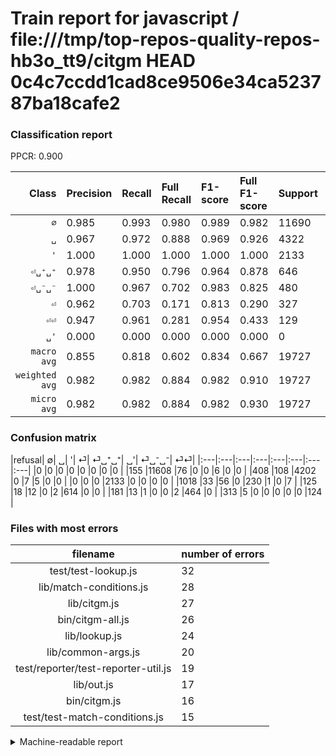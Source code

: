 # Train report for javascript / file:///tmp/top-repos-quality-repos-hb3o_tt9/citgm HEAD 0c4c7ccdd1cad8ce9506e34ca523787ba18cafe2

### Classification report

PPCR: 0.900

| Class | Precision | Recall | Full Recall | F1-score | Full F1-score | Support | Full Support | PPCR |
|------:|:----------|:-------|:------------|:---------|:---------|:--------|:-------------|:-----|
| `∅` | 0.985| 0.993| 0.980| 0.989| 0.982| 11690| 11845| 0.987 |
| `␣` | 0.967| 0.972| 0.888| 0.969| 0.926| 4322| 4730| 0.914 |
| `'` | 1.000| 1.000| 1.000| 1.000| 1.000| 2133| 2133| 1.000 |
| `⏎␣⁺␣⁺` | 0.978| 0.950| 0.796| 0.964| 0.878| 646| 771| 0.838 |
| `⏎␣⁻␣⁻` | 1.000| 0.967| 0.702| 0.983| 0.825| 480| 661| 0.726 |
| `⏎` | 0.962| 0.703| 0.171| 0.813| 0.290| 327| 1345| 0.243 |
| `⏎⏎` | 0.947| 0.961| 0.281| 0.954| 0.433| 129| 442| 0.292 |
| `␣'` | 0.000| 0.000| 0.000| 0.000| 0.000| 0| 0| 0.000 |
| `macro avg` | 0.855| 0.818| 0.602| 0.834| 0.667| 19727| 21927| 0.900 |
| `weighted avg` | 0.982| 0.982| 0.884| 0.982| 0.910| 19727| 21927| 0.900 |
| `micro avg` | 0.982| 0.982| 0.884| 0.982| 0.930| 19727| 21927| 0.900 |

### Confusion matrix

|refusal|  ∅| ␣| '| ⏎| ⏎␣⁺␣⁺| ␣'| ⏎␣⁻␣⁻| ⏎⏎| 
|:---|:---|:---|:---|:---|:---|:---|:---|
|0 |0 |0 |0 |0 |0 |0 |0 |
|155 |11608 |76 |0 |0 |6 |0 |0 |
|408 |108 |4202 |0 |7 |5 |0 |0 |
|0 |0 |0 |2133 |0 |0 |0 |0 |
|1018 |33 |56 |0 |230 |1 |0 |7 |
|125 |18 |12 |0 |2 |614 |0 |0 |
|181 |13 |1 |0 |0 |2 |464 |0 |
|313 |5 |0 |0 |0 |0 |0 |124 |

### Files with most errors

| filename | number of errors|
|:----:|:-----|
| test/test-lookup.js | 32 |
| lib/match-conditions.js | 28 |
| lib/citgm.js | 27 |
| bin/citgm-all.js | 26 |
| lib/lookup.js | 24 |
| lib/common-args.js | 20 |
| test/reporter/test-reporter-util.js | 19 |
| lib/out.js | 17 |
| bin/citgm.js | 16 |
| test/test-match-conditions.js | 15 |

<details>
    <summary>Machine-readable report</summary>
```json
{
  "cl_report": {"\u0027": {"f1-score": 1.0, "precision": 1.0, "recall": 1.0, "support": 2133}, "macro avg": {"f1-score": 0.8339886740098946, "precision": 0.8547799447911962, "recall": 0.8183694776764701, "support": 19727}, "micro avg": {"f1-score": 0.9821564353424241, "precision": 0.9821564353424241, "recall": 0.9821564353424241, "support": 19727}, "weighted avg": {"f1-score": 0.9817636485024301, "precision": 0.98208812850414, "recall": 0.9821564353424241, "support": 19727}, "\u2205": {"f1-score": 0.9889669861554845, "precision": 0.9849809079338142, "recall": 0.9929854576561163, "support": 11690}, "\u23ce": {"f1-score": 0.812720848056537, "precision": 0.9623430962343096, "recall": 0.7033639143730887, "support": 327}, "\u23ce\u23ce": {"f1-score": 0.9538461538461538, "precision": 0.9465648854961832, "recall": 0.9612403100775194, "support": 129}, "\u23ce\u2423\u207a\u2423\u207a": {"f1-score": 0.9638932496075353, "precision": 0.9777070063694268, "recall": 0.9504643962848297, "support": 646}, "\u23ce\u2423\u207b\u2423\u207b": {"f1-score": 0.983050847457627, "precision": 1.0, "recall": 0.9666666666666667, "support": 480}, "\u2423": {"f1-score": 0.9694313069558196, "precision": 0.9666436622958362, "recall": 0.97223507635354, "support": 4322}, "\u2423\u0027": {"f1-score": 0.0, "precision": 0.0, "recall": 0.0, "support": 0}},
  "cl_report_full": {"\u0027": {"f1-score": 1.0, "precision": 1.0, "recall": 1.0, "support": 2133}, "macro avg": {"f1-score": 0.6667761246231887, "precision": 0.8547799447911962, "recall": 0.6022806780529824, "support": 21927}, "micro avg": {"f1-score": 0.9302828059730158, "precision": 0.9821564353424241, "recall": 0.8836138094586583, "support": 21927}, "weighted avg": {"f1-score": 0.9100051708469428, "precision": 0.9805203002175683, "recall": 0.8836138094586583, "support": 21927}, "\u2205": {"f1-score": 0.9824798984341939, "precision": 0.9849809079338142, "recall": 0.9799915576192486, "support": 11845}, "\u23ce": {"f1-score": 0.29040404040404044, "precision": 0.9623430962343096, "recall": 0.17100371747211895, "support": 1345}, "\u23ce\u23ce": {"f1-score": 0.43280977312390917, "precision": 0.9465648854961832, "recall": 0.28054298642533937, "support": 442}, "\u23ce\u2423\u207a\u2423\u207a": {"f1-score": 0.8777698355968548, "precision": 0.9777070063694268, "recall": 0.7963683527885862, "support": 771}, "\u23ce\u2423\u207b\u2423\u207b": {"f1-score": 0.8248888888888889, "precision": 1.0, "recall": 0.7019667170953101, "support": 661}, "\u2423": {"f1-score": 0.9258565605376227, "precision": 0.9666436622958362, "recall": 0.8883720930232558, "support": 4730}, "\u2423\u0027": {"f1-score": 0.0, "precision": 0.0, "recall": 0.0, "support": 0}},
  "ppcr": 0.899667077119533
}
```
</details>
